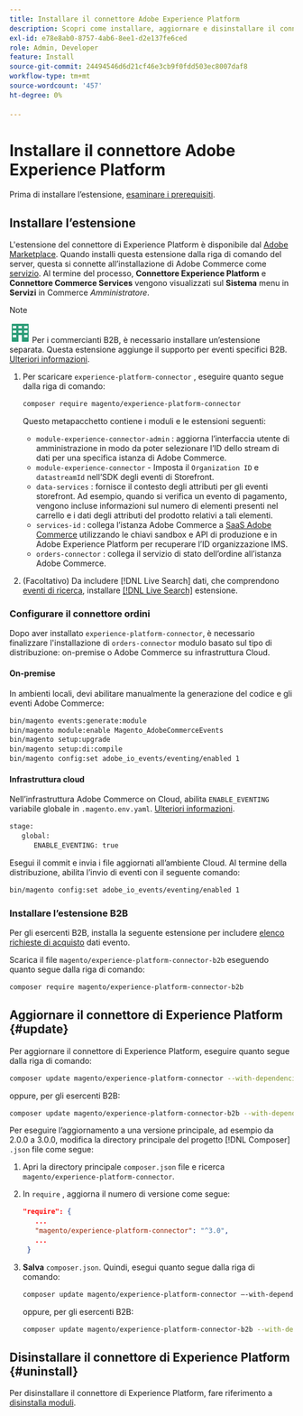 ```yaml
---
title: Installare il connettore Adobe Experience Platform
description: Scopri come installare, aggiornare e disinstallare il connettore Adobe Experience Platform da Adobe Commerce.
exl-id: e78e8ab0-8757-4ab6-8ee1-d2e137fe6ced
role: Admin, Developer
feature: Install
source-git-commit: 24494546d6d21cf46e3cb9f0fdd503ec8007daf8
workflow-type: tm+mt
source-wordcount: '457'
ht-degree: 0%

---
```


# Installare il connettore Adobe Experience Platform

Prima di installare l’estensione, [esaminare i prerequisiti](overview.md#prereqs).

## Installare l’estensione

L&#39;estensione del connettore di Experience Platform è disponibile dal [Adobe Marketplace](https://commercemarketplace.adobe.com/magento-experience-platform-connector.html). Quando installi questa estensione dalla riga di comando del server, questa si connette all’installazione di Adobe Commerce come [servizio](../landing/saas.md). Al termine del processo, **Connettore Experience Platform** e **Connettore Commerce Services** vengono visualizzati sul **Sistema** menu in **Servizi** in Commerce _Amministratore_.

>[!NOTE]
>
>![B2B per Adobe Commerce](../assets/b2b.svg) Per i commercianti B2B, è necessario installare un’estensione separata. Questa estensione aggiunge il supporto per eventi specifici B2B. [Ulteriori informazioni](#install-the-b2b-extension).

1. Per scaricare `experience-platform-connector` , eseguire quanto segue dalla riga di comando:

   ```bash
   composer require magento/experience-platform-connector
   ```

   Questo metapacchetto contiene i moduli e le estensioni seguenti:

   * `module-experience-connector-admin` : aggiorna l’interfaccia utente di amministrazione in modo da poter selezionare l’ID dello stream di dati per una specifica istanza di Adobe Commerce.
   * `module-experience-connector` - Imposta il `Organization ID` e `datastreamId` nell’SDK degli eventi di Storefront.
   * `data-services` : fornisce il contesto degli attributi per gli eventi storefront. Ad esempio, quando si verifica un evento di pagamento, vengono incluse informazioni sul numero di elementi presenti nel carrello e i dati degli attributi del prodotto relativi a tali elementi.
   * `services-id` : collega l’istanza Adobe Commerce a [SaaS Adobe Commerce](../landing/saas.md) utilizzando le chiavi sandbox e API di produzione e in Adobe Experience Platform per recuperare l’ID organizzazione IMS.
   * `orders-connector` : collega il servizio di stato dell’ordine all’istanza Adobe Commerce.

1. (Facoltativo) Da includere [!DNL Live Search] dati, che comprendono [eventi di ricerca](events.md#search-events), installare [[!DNL Live Search]](../live-search/install.md) estensione.

### Configurare il connettore ordini

Dopo aver installato `experience-platform-connector`, è necessario finalizzare l&#39;installazione di `orders-connector` modulo basato sul tipo di distribuzione: on-premise o Adobe Commerce su infrastruttura Cloud.

#### On-premise

In ambienti locali, devi abilitare manualmente la generazione del codice e gli eventi Adobe Commerce:

```bash
bin/magento events:generate:module
bin/magento module:enable Magento_AdobeCommerceEvents
bin/magento setup:upgrade
bin/magento setup:di:compile
bin/magento config:set adobe_io_events/eventing/enabled 1
```

#### Infrastruttura cloud

Nell’infrastruttura Adobe Commerce on Cloud, abilita `ENABLE_EVENTING` variabile globale in `.magento.env.yaml`. [Ulteriori informazioni](https://experienceleague.adobe.com/docs/commerce-cloud-service/user-guide/configure/env/stage/variables-global.html#enable_eventing).

```bash
stage:
   global:
      ENABLE_EVENTING: true
```

Esegui il commit e invia i file aggiornati all’ambiente Cloud. Al termine della distribuzione, abilita l’invio di eventi con il seguente comando:

```bash
bin/magento config:set adobe_io_events/eventing/enabled 1
```

### Installare l’estensione B2B

Per gli esercenti B2B, installa la seguente estensione per includere [elenco richieste di acquisto](events.md#b2b-events) dati evento.

Scarica il file `magento/experience-platform-connector-b2b` eseguendo quanto segue dalla riga di comando:

```bash
composer require magento/experience-platform-connector-b2b
```

## Aggiornare il connettore di Experience Platform {#update}

Per aggiornare il connettore di Experience Platform, eseguire quanto segue dalla riga di comando:

```bash
composer update magento/experience-platform-connector --with-dependencies
```

oppure, per gli esercenti B2B:

```bash
composer update magento/experience-platform-connector-b2b --with-dependencies
```

Per eseguire l’aggiornamento a una versione principale, ad esempio da 2.0.0 a 3.0.0, modifica la directory principale del progetto [!DNL Composer] `.json` file come segue:

1. Apri la directory principale `composer.json` file e ricerca `magento/experience-platform-connector`.

1. In `require` , aggiorna il numero di versione come segue:

   ```json
   "require": {
      ...
      "magento/experience-platform-connector": "^3.0",
      ...
    }
   ```

1. **Salva** `composer.json`. Quindi, esegui quanto segue dalla riga di comando:

   ```bash
   composer update magento/experience-platform-connector –-with-dependencies
   ```

   oppure, per gli esercenti B2B:

   ```bash
   composer update magento/experience-platform-connector-b2b --with-dependencies
   ```

## Disinstallare il connettore di Experience Platform {#uninstall}

Per disinstallare il connettore di Experience Platform, fare riferimento a [disinstalla moduli](https://experienceleague.adobe.com/docs/commerce-operations/installation-guide/tutorials/uninstall-modules.html).
